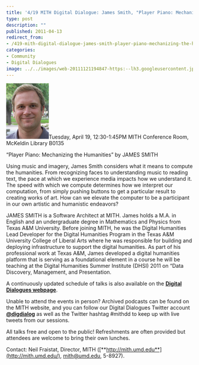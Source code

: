 ```yaml
---
title: '4/19 MITH Digital Dialogue: James Smith, "Player Piano: Mechanizing the Humanities"'
type: post
description: ""
published: 2011-04-13
redirect_from: 
- /419-mith-digital-dialogue-james-smith-player-piano-mechanizing-the-humanities/
categories:
- Community
- Digital Dialogues
image: ../../images/web-20111121194847-https:--lh3.googleusercontent.jpg
---
```

![](../../images/web-20111121194847-https:--lh3.googleusercontent.jpg)Tuesday, April 19, 12:30-1:45PM MITH Conference Room, McKeldin Library B0135

“Player Piano: Mechanizing the Humanities” by JAMES SMITH

Using music and imagery, James Smith considers what it means to compute the humanities. From recognizing faces to understanding music to reading text, the pace at which we experience media impacts how we understand it. The speed with which we compute determines how we interpret our computation, from simply pushing buttons to get a particular result to creating works of art. How can we elevate the computer to be a participant in our own artistic and humanistic endeavors?

JAMES SMITH is a Software Architect at MITH. James holds a M.A. in English and an undergraduate degree in Mathematics and Physics from Texas A&M University. Before joining MITH, he was the Digital Humanities Lead Developer for the Digital Humanities Program in the Texas A&M University College of Liberal Arts where he was responsible for building and deploying infrastructure to support the digital humanities. As part of his professional work at Texas A&M, James developed a digital humanities platform that is serving as a foundational element in a course he will be teaching at the Digital Humanities Summer Institute (DHSI) 2011 on “Data Discovery, Management, and Presentation.

A continuously updated schedule of talks is also available on the [**Digital Dialogues webpage**](http://mith.umd.edu/podcast/).

Unable to attend the events in person? Archived podcasts can be found on the MITH website, and you can follow our Digital Dialogues Twitter account [**@digdialog**](http://www.twitter.com/digdialog) as well as the Twitter hashtag #mithdd to keep up with live tweets from our sessions.

All talks free and open to the public! Refreshments are often provided but attendees are welcome to bring their own lunches.

Contact: Neil Fraistat, Director, MITH ([**http://mith.umd.edu**](http://mith.umd.edu/), mith@umd.edu, 5-8927).
